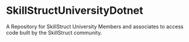 # SkillStructUniversityDotnet
A Repository for SkillStruct University Members and associates to access code built by the SkillStruct community.
